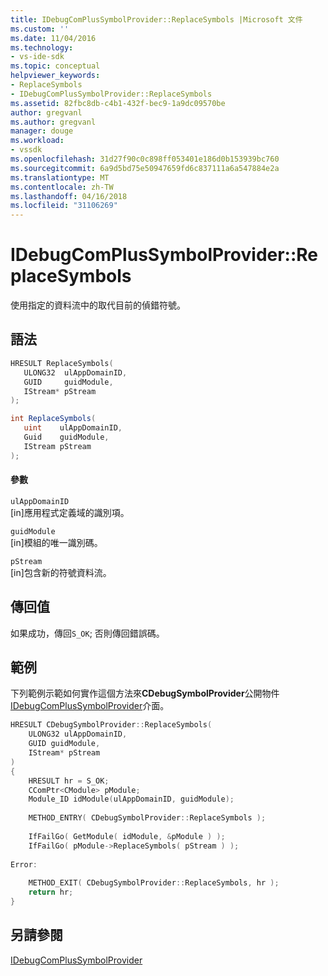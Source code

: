 ```yaml
---
title: IDebugComPlusSymbolProvider::ReplaceSymbols |Microsoft 文件
ms.custom: ''
ms.date: 11/04/2016
ms.technology:
- vs-ide-sdk
ms.topic: conceptual
helpviewer_keywords:
- ReplaceSymbols
- IDebugComPlusSymbolProvider::ReplaceSymbols
ms.assetid: 82fbc8db-c4b1-432f-bec9-1a9dc09570be
author: gregvanl
ms.author: gregvanl
manager: douge
ms.workload:
- vssdk
ms.openlocfilehash: 31d27f90c0c898ff053401e186d0b153939bc760
ms.sourcegitcommit: 6a9d5bd75e50947659fd6c837111a6a547884e2a
ms.translationtype: MT
ms.contentlocale: zh-TW
ms.lasthandoff: 04/16/2018
ms.locfileid: "31106269"
---
```

# <a name="idebugcomplussymbolproviderreplacesymbols"></a>IDebugComPlusSymbolProvider::ReplaceSymbols
使用指定的資料流中的取代目前的偵錯符號。  
  
## <a name="syntax"></a>語法  
  
```cpp  
HRESULT ReplaceSymbols(  
   ULONG32  ulAppDomainID,  
   GUID     guidModule,  
   IStream* pStream  
);  
```  
  
```csharp  
int ReplaceSymbols(  
   uint    ulAppDomainID,  
   Guid    guidModule,  
   IStream pStream  
);  
```  
  
#### <a name="parameters"></a>參數  
 `ulAppDomainID`  
 [in]應用程式定義域的識別項。  
  
 `guidModule`  
 [in]模組的唯一識別碼。  
  
 `pStream`  
 [in]包含新的符號資料流。  
  
## <a name="return-value"></a>傳回值  
 如果成功，傳回`S_OK`; 否則傳回錯誤碼。  
  
## <a name="example"></a>範例  
 下列範例示範如何實作這個方法來**CDebugSymbolProvider**公開物件[IDebugComPlusSymbolProvider](../../../extensibility/debugger/reference/idebugcomplussymbolprovider.md)介面。  
  
```cpp  
HRESULT CDebugSymbolProvider::ReplaceSymbols(  
    ULONG32 ulAppDomainID,  
    GUID guidModule,  
    IStream* pStream  
)  
{  
    HRESULT hr = S_OK;  
    CComPtr<CModule> pModule;  
    Module_ID idModule(ulAppDomainID, guidModule);  
  
    METHOD_ENTRY( CDebugSymbolProvider::ReplaceSymbols );  
  
    IfFailGo( GetModule( idModule, &pModule ) );  
    IfFailGo( pModule->ReplaceSymbols( pStream ) );  
  
Error:  
  
    METHOD_EXIT( CDebugSymbolProvider::ReplaceSymbols, hr );  
    return hr;  
}  
```  
  
## <a name="see-also"></a>另請參閱  
 [IDebugComPlusSymbolProvider](../../../extensibility/debugger/reference/idebugcomplussymbolprovider.md)